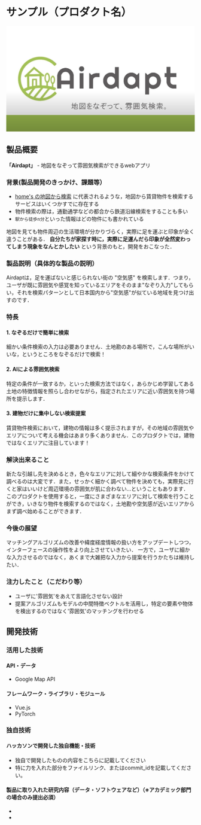 # サンプル（プロダクト名）

[![Airdapt](./docs/img/logo.png)](https://mov.jp2022.aonori.dev)

## 製品概要

**「Airdapt」** - 地図をなぞって雰囲気検索ができるwebアプリ

### 背景(製品開発のきっかけ、課題等）

- [home's の地図から検索](https://www.homes.co.jp/chintai/map/) に代表されるような，地図から賃貸物件を検索するサービスはいくつかすでに存在する
- 物件検索の際は，通勤通学などの都合から鉄道沿線検索をすることも多い
- `駅から徒歩n分`といった情報はどの物件にも書かれている

地図を見ても物件周辺の生活環境が分かりづらく，実際に足を運ぶと印象が全く違うことがある．
**自分たちが家探す時に，実際に足運んだら印象が全然変わってしまう現象をなんとかしたい** という背景のもと，開発をおこなった．

### 製品説明（具体的な製品の説明）

Airdaptは，足を運ばないと感じられない街の "空気感" を検索します．つまり，ユーザが既に雰囲気や感覚を知っているエリアをそのまま"なぞり入力"してもらい，それを検索パターンとして日本国内から"空気感"が似ている地域を見つけ出すのです．

### 特長
#### 1. なぞるだけで簡単に検索

細かい条件検索の入力は必要ありません．土地勘のある場所で，こんな場所がいいな，というところをなぞるだけで検索！

#### 2. AIによる雰囲気検索

特定の条件が一致するか，といった検索方法ではなく，あらかじめ学習してある土地の特徴情報を照らし合わせながら，指定されたエリアに近い雰囲気を持つ場所を提示します．

#### 3. 建物だけに集中しない検索提案

賃貸物件検索において，建物の情報は多く提示されますが，その地域の雰囲気やエリアについて考える機会はあまり多くありません．このプロダクトでは，建物ではなくエリアに注目しています！

### 解決出来ること

新たな引越し先を決めるとき，色々なエリアに対して細やかな検索条件をかけて調べるのは大変です．また，せっかく細かく調べて物件を決めても，実際見に行くと家はいいけど周辺環境の雰囲気が肌に合わない...ということもあります．
このプロダクトを使用すると，一度にさまざまなエリアに対して検索を行うことができ，いきなり物件を検索するのではなく，土地勘や空気感が近いエリアからまず調べ始めることができます．

### 今後の展望

マッチングアルゴリズムの改善や緯度経度情報の扱い方をアップデートしつつ，インターフェースの操作性をより向上させていきたい．
一方で，ユーザに細かな入力させるのではなく，あくまで大雑把な入力から提案を行うかたちは維持したい．

### 注力したこと（こだわり等）
* ユーザに'雰囲気'をあえて言語化させない設計
* 提案アルゴリズムもモデルの中間特徴ベクトルを活用し，特定の要素や物体を検出するのではなく'雰囲気'のマッチングを行わせる

## 開発技術 
### 活用した技術
#### API・データ
* Google Map API

#### フレームワーク・ライブラリ・モジュール
* Vue.js
* PyTorch

### 独自技術
#### ハッカソンで開発した独自機能・技術
* 独自で開発したものの内容をこちらに記載してください
* 特に力を入れた部分をファイルリンク、またはcommit_idを記載してください。

#### 製品に取り入れた研究内容（データ・ソフトウェアなど）（※アカデミック部門の場合のみ提出必須）
* 
* 
